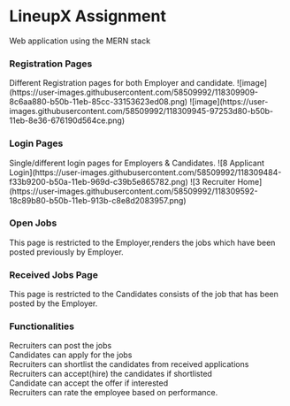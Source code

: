 # LineupX Assignment

Web application using the MERN stack

<h3> Registration Pages </h3>
Different Registration pages for both Employer and candidate. 
![image](https://user-images.githubusercontent.com/58509992/118309909-8c6aa880-b50b-11eb-85cc-33153623ed08.png)
![image](https://user-images.githubusercontent.com/58509992/118309945-97253d80-b50b-11eb-8e36-676190d564ce.png)


<h3> Login Pages </h3>
Single/different login pages for Employers & Candidates.
![8  Applicant Login](https://user-images.githubusercontent.com/58509992/118309484-f33b9200-b50a-11eb-969d-c39b5e865782.png)
![3  Recruiter Home](https://user-images.githubusercontent.com/58509992/118309592-18c89b80-b50b-11eb-913b-c8e8d2083957.png)


<h3> Open Jobs </h3>
This page is restricted to the Employer,renders the jobs which have been posted previously by Employer.
<h3> Received Jobs Page </h3> This page is restricted to the Candidates consists of the job that has been posted by the Employer. 
<h3> Functionalities</h3>
  Recruiters can post the jobs <br/> 
  Candidates can apply for the jobs <br/> 
  Recruiters can shortlist the candidates from received applications<br/> 
  Recruiters can accept(hire) the candidates if shortlisted<br/> 
  Candidate can accept the offer if interested <br/>
  Recruiters can rate the employee based on performance.
